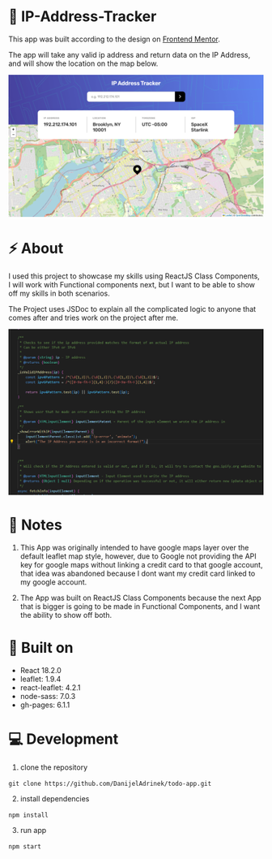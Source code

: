# 🚀 IP-Address-Tracker

This app was built according to the design on [Frontend Mentor](https://www.frontendmentor.io/challenges/ip-address-tracker-I8-0yYAH0/hub).

The app will take any valid ip address and return data on the IP Address, and will show the location on the map below.

![IP Address Tracker image](./src/assets/images/app-screenshot.png)

# ⚡ About

I used this project to showcase my skills using ReactJS Class Components, I will work with Functional components next, but I want to be able to show off my skills in both scenarios.

The Project uses JSDoc to explain all the complicated logic to anyone that comes after and tries work on the project after me.

![Code Example](./src/assets/images/code-screenshot.png)

# 📒 Notes

1. This App was originally intended to have google maps layer over the default leaflet map style, however, due to Google not providing the API key for google maps without linking a credit card to that google account, that idea was abandoned because I dont want my credit card linked to my google account.

2. The App was built on ReactJS Class Components because the next App that is bigger is going to be made in Functional Components, and I want the ability to show off both.

# 🛑 Built on

- React 18.2.0
- leaflet: 1.9.4
- react-leaflet: 4.2.1
- node-sass: 7.0.3
- gh-pages: 6.1.1

# 💻 Development


1. clone the repository

`git clone https://github.com/DanijelAdrinek/todo-app.git`

2. install dependencies

`npm install`

3. run app

`npm start`